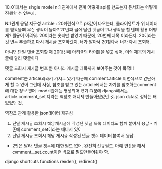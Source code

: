 10_01에서는 single model
n:1 관계에서 관계 어떻게 api를 만드는지
문서화는 어떻게 진행할 수 있는지.

N:1관계 응답 재구성
article : 20이런식으로 pk값이 나오는데,
클라이언트가 위 데이터를 받았을때 무슨 생각이 들까? 20번째 글에 달린 댓글이구나
생각을 할 텐데 활용 어떻게?
활용이 어려워.
20이라는 숫자만 받았기 때문에, 20번째 제목 이라든지.
20이라는 것 변수 추출하고 다시 게시글 조회하겠지.
너가 알아서 20찾아서 너가 다시 조회해.

아니면 단일 댓글 조회할 때 20대신에 아티클의 타이틀을 넣고 싶어.
이런 제목의 게시글에 달리 댓글이다

댓글 조회시 게시글 번호 뿐 아니라 게시글 제목까지 보여주는 것이 목적!!!

comment는 article외래키 가지고 있기 때문에
comment.article 이런식으로 간단하게 할 수 있어
그런데 사실,
참조를 받고 있는 article에서는 자기를 참조하는comment에 대한 정보 없어.
model관계는 형성되어 있기 떄문에
django에서는
article.comment_set 이라는 역참조 매니저 만들어줬었던 것.
json data로 정의는 돼있었던 것.

역참조 관계 활용한 json데이터 재구성
1. 단일 게시글 조회시 해당게시글에 작성된 댓글 목록 데이터도 함께 
붙여서 응답 - 기존에 comment_set이라는 매니저 있어
2. 단일 게시글 조회시 해당 게시글 작성된 댓글 갯수 데이터 붙여서 응답.
 - 2번은 달라. 댓글 갯수에 대한 필드 없어. 완전히 신규필드.
 아예 연산을 해서 comment__set.count이런 식으로 필드만들어줘야 함.

 django shortcuts functions
 render(), redirect()
